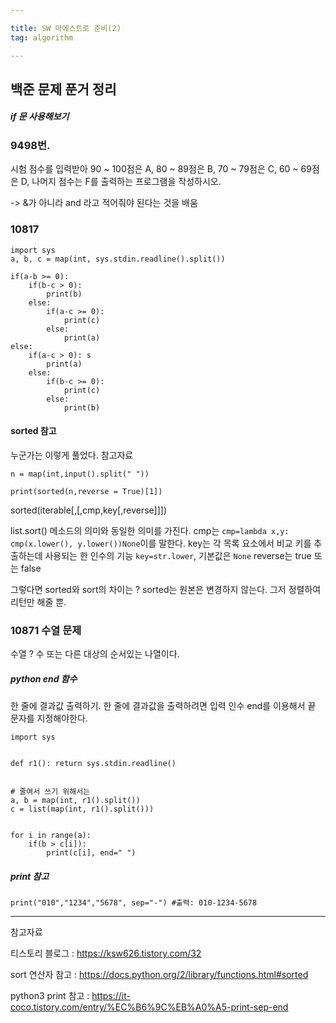 ```yaml
---

title: SW 마에스트로 준비(2)
tag: algorithm

---
```




## 백준 문제 푼거 정리

##### if 문 사용해보기

### 9498번.

시험 점수를 입력받아 90 ~ 100점은 A, 80 ~ 89점은 B, 70 ~ 79점은 C, 60 ~ 69점은 D, 나머지 점수는 F를 출력하는 프로그램을 작성하시오.

-> &가 아니라 and 라고 적어줘야 된다는 것을 배움

### 10817

```
import sys
a, b, c = map(int, sys.stdin.readline().split())

if(a-b >= 0):
    if(b-c > 0):
        print(b)
    else:
        if(a-c >= 0):
            print(c)
        else:
            print(a)
else:
    if(a-c > 0): s
        print(a)
    else:
        if(b-c >= 0):
            print(c)
        else:
            print(b)

```


#### sorted 참고

누군가는 이렇게 풀었다.
참고자료 

```
n = map(int,input().split(" "))
 
print(sorted(n,reverse = True)[1])
```

sorted(iterable[,[,cmp,key[,reverse]]])

list.sort() 메소드의 의미와 동일한 의미를 가진다.
cmp는 `cmp=lambda x,y: cmp(x.lower(), y.lower())None`이를 말한다.
key는 각 목록 요소에서 비교 키를 추출하는데 사용되는 한 인수의 기능 `key=str.lower`, 기본값은 `None`
reverse는 true 또는 false

그렇다면 sorted와 sort의 차이는 ? sorted는 원본은 변경하지 않는다. 그저 정렬하여 리턴만 해줄 뿐.



### 10871 수열 문제

수열 ? 
수 또는 다른 대상의 순서있는 나열이다.


##### python end 함수

한 줄에 결과값 출력하기.
한 줄에 결과값을 출력하려면 입력 인수 end를 이용해서 끝 문자를 지정해야한다.

```
import sys


def r1(): return sys.stdin.readline()


# 줄여서 쓰기 위해서는
a, b = map(int, r1().split())
c = list(map(int, r1().split()))


for i in range(a):
    if(b > c[i]):
        print(c[i], end=" ")

```

##### print 참고

`print("010","1234","5678", sep="-") #출력: 010-1234-5678`







- - -
 
참고자료 

 티스토리 블로그 : https://ksw626.tistory.com/32
 
sort 연산자 참고 : https://docs.python.org/2/library/functions.html#sorted

python3 print 참고 :
https://it-coco.tistory.com/entry/%EC%B6%9C%EB%A0%A5-print-sep-end

